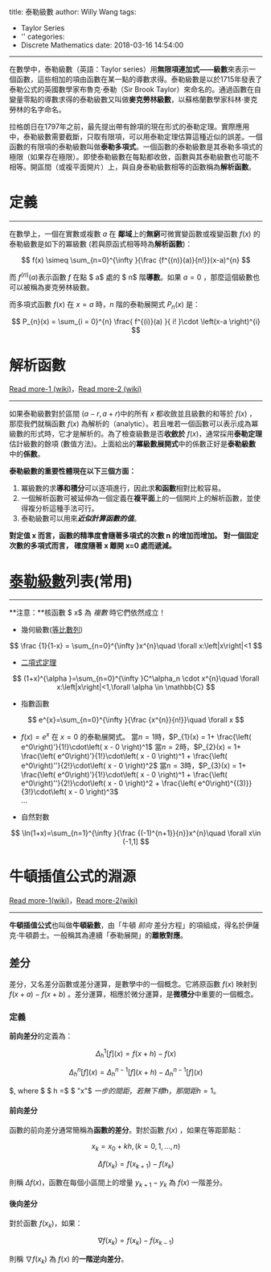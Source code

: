 title: 泰勒級數
author: Willy Wang
tags:
  - Taylor Series
  - ''
categories:
  - Discrete Mathematics
date: 2018-03-16 14:54:00
---
在數學中，泰勒級數（英語：Taylor series）用**無限項連加式——級數**來表示一個函數，這些相加的項由函數在某一點的導數求得。泰勒級數是以於1715年發表了泰勒公式的英國數學家布魯克·泰勒（Sir Brook Taylor）來命名的。通過函數在自變量零點的導數求得的泰勒級數又叫做**麥克勞林級數**，以蘇格蘭數學家科林·麥克勞林的名字命名。

拉格朗日在1797年之前，最先提出帶有餘項的現在形式的泰勒定理。實際應用中，泰勒級數需要截斷，只取有限項，可以用泰勒定理估算這種近似的誤差。一個函數的有限項的泰勒級數叫做**泰勒多項式**。一個函數的泰勒級數是其泰勒多項式的極限（如果存在極限）。即使泰勒級數在每點都收斂，函數與其泰勒級數也可能不相等。開區間（或複平面開片）上，與自身泰勒級數相等的函數稱為**解析函數**。

# 定義

---

在數學上，一個在實數或複數 $a$ 在 **鄰域**上的**無窮**可微實變函數或複變函數 $f(x)$ 的泰勒級數是如下的冪級數 (若與原函式相等時為**解析函數**)：

$$
f(x) \simeq \sum_{n=0}^{\infty }{\frac {f^{(n)}(a)}{n!}}(x-a)^{n}
$$

而 $f^{(n)}(a)$表示函數 $f$ 在點 $ a$ 處的 $ n$ 階**導數**。如果 $a=0$ ，那麼這個級數也可以被稱為麥克勞林級數。

而多項式函數 $f(x)$ 在 $x = a$ 時，$n$ 階的泰勒展開式 $P_{n}(x)$ 是： 

$$
P_{n}(x) = \sum_{i = 0}^{n} \frac{ f^{(i)}(a) }{ i! }\cdot \left(x-a \right)^{i}
$$


# 解析函數
[Read more-1 (wiki)](https://zh.wikipedia.org/wiki/%E6%B3%B0%E5%8B%92%E7%BA%A7%E6%95%B0#%E8%A7%A3%E6%9E%90%E5%87%BD%E6%95%B8)，[Read more-2 (wiki)](https://zh.wikipedia.org/wiki/%E8%A7%A3%E6%9E%90%E5%87%BD%E6%95%B0)

---

如果泰勒級數對於區間 $(a-r,a+r)$中的所有 $x$ 都收斂並且級數的和等於 $f(x)$ ，那麼我們就稱函數 $f(x)$ 為解析的（analytic）。若且唯若一個函數可以表示成為冪級數的形式時，它才是解析的。為了檢查級數是否**收斂於** $f(x)$，通常採用**泰勒定理**估計級數的餘項 (數值方法)。上面給出的**冪級數展開式**中的係數正好是**泰勒級數**中的**係數**。

**泰勒級數的重要性體現在以下三個方面：**

1. 冪級數的求**導和積分**可以逐項進行，因此求**和函數**相對比較容易。
2. 一個解析函數可被延伸為一個定義在**複平面**上的一個開片上的解析函數，並使得複分析這種手法可行。 
3. 泰勒級數可以用來***近似計算函數的值***。

**對定值 x 而言，函數的精準度會隨著多項式的次數 n 的增加而增加。**
**對一個固定次數的多項式而言， 確度隨著 x 離開 x=0 處而遞減。**

# [泰勒級數](https://zh.wikipedia.org/wiki/%E6%B3%B0%E5%8B%92%E7%BA%A7%E6%95%B0#%E6%B3%B0%E5%8B%92%E7%BA%A7%E6%95%B0%E5%88%97%E8%A1%A8)列表(常用)

---

**注意：**核函數 $ x$ 為 *複數* 時它們依然成立！

- 幾何級數([等比數列](https://zh.wikipedia.org/wiki/%E7%AD%89%E6%AF%94%E6%95%B0%E5%88%97))

$$
\frac {1}{1-x} = \sum_{n=0}^{\infty }x^{n}\quad \forall x:\left|x\right|<1
$$

- [二項式定理](https://zh.wikipedia.org/wiki/%E4%BA%8C%E9%A1%B9%E5%BC%8F%E5%AE%9A%E7%90%86) 

$$
(1+x)^{\alpha }=\sum_{n=0}^{\infty }C^\alpha_n \cdot x^{n}\quad \forall x:\left|x\right|<1,\forall \alpha \in \mathbb{C}
$$

- 指數函數

$$
e^{x}=\sum_{n=0}^{\infty }{\frac {x^{n}}{n!}}\quad \forall x
$$

 - $f(x) = e^x$ 在 $x = 0$ 的泰勒展開式。
 當$n = 1$時，$P_{1}(x) = 1+ \frac{\left( e^0\right)'}{1!}\cdot\left( x - 0 \right)^1$
 當$n = 2$時，$P_{2}(x) = 1+ \frac{\left( e^0\right)'}{1!}\cdot\left( x - 0 \right)^1 + \frac{\left( e^0\right)''}{2!}\cdot\left( x - 0 \right)^2$
 當$n = 3$時，$P_{3}(x) = 1+ \frac{\left( e^0\right)'}{1!}\cdot\left( x - 0 \right)^1 + \frac{\left( e^0\right)''}{2!}\cdot\left( x - 0 \right)^2 + \frac{\left( e^0\right)^{(3)}}{3!}\cdot\left( x - 0 \right)^3$<br>
 $...$

- 自然對數

$$
\ln(1+x)=\sum_{n=1}^{\infty }{\frac {(-1)^{n+1}}{n}}x^{n}\quad \forall x\in (-1,1]
$$

# 牛頓插值公式的淵源

[Read more-1(wiki)](https://zh.wikipedia.org/wiki/%E7%89%9B%E9%A1%BF%E5%A4%9A%E9%A1%B9%E5%BC%8F)，[Read more-2(wiki)](https://zh.wikipedia.org/wiki/%E6%B3%B0%E5%8B%92%E7%BA%A7%E6%95%B0#%E8%88%87%E7%89%9B%E9%A0%93%E6%8F%92%E5%80%BC%E5%85%AC%E5%BC%8F%E7%9A%84%E6%B7%B5%E6%BA%90)

---

**牛頓插值公式**也叫做**牛頓級數**，由「牛頓 *前向* 差分方程」的項組成，得名於伊薩克·牛頓爵士。一般稱其為連續「泰勒展開」的**離散對應**。

## 差分

差分，又名差分函數或差分運算，是數學中的一個概念。它將原函數 $f(x)$ 映射到 $f(x+a)-f(x+b)$ 。差分運算，相應於微分運算，是**微積分**中重要的一個概念。


### 定義

**前向差分**的定義為：

$$
\Delta_{h}^{1}[f](x) = f(x + h) - f(x)
$$

$$
\Delta_{h}^{n}[f](x) = \Delta_{h}^{n-1}[f](x + h) - \Delta_{h}^{n-1}[f](x)
$$

$, where $ $ h =$ $ "x"$ $一步的間距，若無下標h，那間距h = 1。$

#### 前向差分

函數的前向差分通常簡稱為**函數的差分**。對於函數 $f(x)$ ，如果在等距節點：

$$
x_{k}=x_{0}+kh,(k=0,1,...,n)
$$

$$
\Delta f(x_{k})=f(x_{k+1})-f(x_{k})
$$

則稱 $\Delta f(x)$，函數在每個小區間上的增量 $y_{k+1}-y_{k}$ 為 $f(x)$ 一階差分。

#### 後向差分

對於函數 $f(x_{k})$，如果：

$$
\nabla f(x_{k})=f(x_{k})-f(x_{k-1})
$$

則稱 $\nabla f(x_{k})$ 為 $f(x)$ 的**一階逆向差分**。